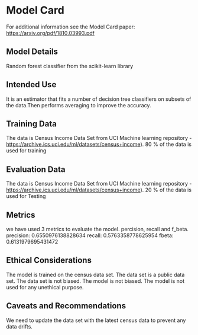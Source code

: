 # Model Card

For additional information see the Model Card paper: https://arxiv.org/pdf/1810.03993.pdf

## Model Details
Random forest classifier from the scikit-learn library

## Intended Use
It is an estimator that fits a number of decision tree classifiers on subsets of the data.Then performs averaging to improve the accuracy. 
## Training Data
The data is Census Income Data Set from UCI Machine learning repository - https://archive.ics.uci.edu/ml/datasets/census+income). 80 % of the data is used for training
## Evaluation Data
The data is Census Income Data Set from UCI Machine learning repository - https://archive.ics.uci.edu/ml/datasets/census+income). 20 % of the data is used for Testing
## Metrics
we have used 3 metrics to evaluate the model. percision, recall and f_beta.
precision:  0.6550976138828634
recall:  0.5763358778625954
fbeta:  0.6131979695431472

## Ethical Considerations
The model is trained on the census data set. The data set is a public data set. The data set is not biased. The model is not biased. The model is not used for any unethical purpose.

## Caveats and Recommendations
We need to update the data set with the latest census data to prevent any data drifts.

